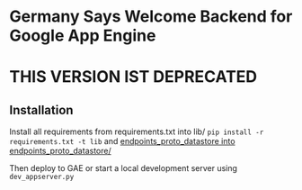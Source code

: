 # Germany Says Welcome Backend for Google App Engine
# THIS VERSION IST DEPRECATED
## Installation

Install all requirements from requirements.txt into lib/
``` pip install -r requirements.txt -t lib ```
and [endpoints_proto_datastore into endpoints_proto_datastore/](https://github.com/GoogleCloudPlatform/endpoints-proto-datastore#project-setup-installation-and-configuration)

Then deploy to GAE or start a local development server using ```dev_appserver.py```
